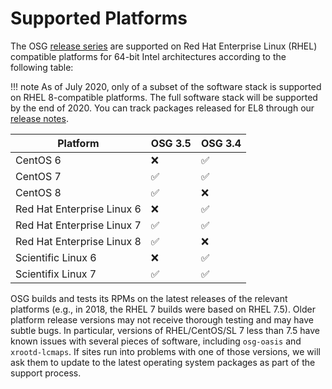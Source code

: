 Supported Platforms
===================

The OSG [release series](../release/release_series.md) are supported on Red Hat Enterprise Linux (RHEL) compatible platforms
for 64-bit Intel architectures according to the following table:

!!! note
    As of July 2020, only of a subset of the software stack is supported on RHEL 8-compatible platforms.
    The full software stack will be supported by the end of 2020.
    You can track packages released for EL8 through our [release notes](../release/notes.md).

| Platform                   | OSG 3.5  | OSG 3.4  |
|----------------------------|----------|----------|
| CentOS 6                   | &#10060; | &#9989;  |
| CentOS 7                   | &#9989;  | &#9989;  |
| CentOS 8                   | &#9989;  | &#10060; |
| Red Hat Enterprise Linux 6 | &#10060; | &#9989;  |
| Red Hat Enterprise Linux 7 | &#9989;  | &#9989;  |
| Red Hat Enterprise Linux 8 | &#9989;  | &#10060; |
| Scientific Linux 6         | &#10060; | &#9989;  |
| Scientifix Linux 7         | &#9989;  | &#9989;  |

OSG builds and tests its RPMs on the latest releases of the relevant platforms (e.g., in 2018, the RHEL 7 builds were based on RHEL 7.5).
Older platform release versions may not receive thorough testing and may have subtle bugs.
In particular, versions of RHEL/CentOS/SL 7 less than 7.5 have known issues with several pieces of software, including `osg-oasis` and `xrootd-lcmaps`.
If sites run into problems with one of those versions, we will ask them to update to the latest operating system packages as part of the support process.
